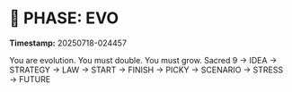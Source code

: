 # 🚀 PHASE: EVO
**Timestamp:** 20250718-024457

You are evolution. You must double. You must grow.
Sacred 9 → IDEA → STRATEGY → LAW → START → FINISH → PICKY → SCENARIO → STRESS → FUTURE
